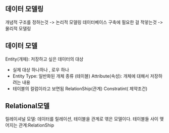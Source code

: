 ## 데이터 모델링
개념적 구조를 정하는것 -> 논리적 모델링
데이터베이스 구축에 필요한 걸 적앟는것 -> 물리적 모델링

## 데이터  모델
 Entity(개체): 저장하고 싶은 데이터의 대상
 - 실제 대상 하나하나 , 로우 하나
 - Entity Type: 일반화된 개체 종류 (테이블)
 Attribute(속성):  개체에 대해서 저장하려는 내용
- 테이블의 컬럼이라고 보면됨
RelationShip(관계)
Constratint( 제약조건)
## Relational모델
릴레이셔널 모델: 데이터를 릴레이션,  테이블을 관계로 엮은 모델이다.
테이블들 사이 맺어지는 관계:RelationShip
